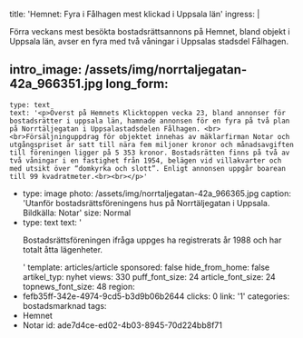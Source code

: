 title: 'Hemnet: Fyra i Fålhagen mest klickad i Uppsala län'
ingress: |
  <p>Förra veckans mest besökta bostadsrättsannons på Hemnet, bland objekt i Uppsala län, avser en fyra med två våningar i Uppsalas stadsdel Fålhagen.
  </p>
  
intro_image: /assets/img/norrtaljegatan-42a_966351.jpg
long_form:
  -
    type: text
    text: '<p>Överst på Hemnets Klicktoppen vecka 23, bland annonser för bostadsrätter i uppsala län, hamnade annonsen för en fyra på två plan på Norrtäljegatan i Uppsalastadsdelen Fålhagen. <br><br>Försäljninguppdrag för objektet innehas av mäklarfirman Notar och utgångspriset är satt till nära fem miljoner kronor och månadsavgiften till föreningen ligger på 5 353 kronor. Bostadsrätten finns på två av två våningar i en fastighet från 1954, belägen vid villakvarter och med utsikt över “domkyrka och slott”. Enligt annonsen uppgår boarean till 99 kvadratmeter.<br><br></p>'
  -
    type: image
    photo: /assets/img/norrtaljegatan-42a_966365.jpg
    caption: 'Utanför bostadsrättsföreningens hus på Norrtäljegatan i Uppsala. Bildkälla: Notar'
    size: Normal
  -
    type: text
    text: '<p>Bostadsrättsföreningen ifråga uppges ha registrerats år 1988 och har totalt åtta lägenheter.</p>'
template: articles/article
sponsored: false
hide_from_home: false
artikel_typ: nyhet
views: 330
puff_font_size: 24
article_font_size: 24
topnews_font_size: 48
region:
  - fefb35ff-342e-4974-9cd5-b3d9b06b2644
clicks: 0
link: '1'
categories: bostadsmarknad
tags:
  - Hemnet
  - Notar
id: ade7d4ce-ed02-4b03-8945-70d224bb8f71
